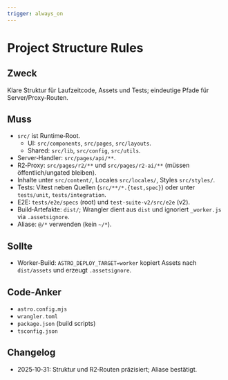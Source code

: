 ```yaml
---
trigger: always_on
---
```


# Project Structure Rules

## Zweck

Klare Struktur für Laufzeitcode, Assets und Tests; eindeutige Pfade für Server/Proxy‑Routen.

## Muss

- `src/` ist Runtime‑Root.
  - UI: `src/components`, `src/pages`, `src/layouts`.
  - Shared: `src/lib`, `src/config`, `src/utils`.
- Server‑Handler: `src/pages/api/**`.
- R2‑Proxy: `src/pages/r2/**` und `src/pages/r2-ai/**` (müssen öffentlich/ungated bleiben).
- Inhalte unter `src/content/`, Locales `src/locales/`, Styles `src/styles/`.
- Tests: Vitest neben Quellen (`src/**/*.{test,spec}`) oder unter `tests/unit`, `tests/integration`.
- E2E: `tests/e2e/specs` (root) und `test-suite-v2/src/e2e` (v2).
- Build‑Artefakte: `dist/`; Wrangler dient aus `dist` und ignoriert `_worker.js` via `.assetsignore`.
- Aliase: `@/*` verwenden (kein `~/*`).

## Sollte

- Worker‑Build: `ASTRO_DEPLOY_TARGET=worker` kopiert Assets nach `dist/assets` und erzeugt `.assetsignore`.

## Code‑Anker

- `astro.config.mjs`
- `wrangler.toml`
- `package.json` (build scripts)
- `tsconfig.json`

## Changelog

- 2025‑10‑31: Struktur und R2‑Routen präzisiert; Aliase bestätigt.
